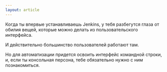 ```yaml
---
layout: article
---
```

Когда ты впервые устанавливаешь Jenkins, у тебя разбегутся глаза от обилия вещей, которые можно делать из пользовательского интерфейса.

И действительно большинство пользователей работают там.

Но для автоматизации придется освоить интерфейс командной строки, и, если ты консольная персона, тебе обязательно нужно с ним познакомиться.
